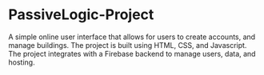 # PassiveLogic-Project
A simple online user interface that allows for users to create accounts, and manage buildings. The project is built using HTML, CSS, and Javascript. The project integrates with a Firebase backend to manage users, data, and hosting. 
